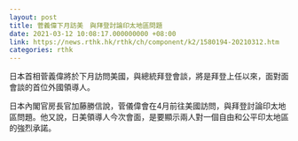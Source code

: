 ```yaml
---
layout: post
title: 菅義偉下月訪美　與拜登討論印太地區問題
date: 2021-03-12 10:08:17.000000000 +08:00
link: https://news.rthk.hk/rthk/ch/component/k2/1580194-20210312.htm
categories: rthk
---
```


日本首相菅義偉將於下月訪問美國，與總統拜登會談，將是拜登上任以來，面對面會談的首位外國領導人。

日本內閣官房長官加藤勝信說，菅儀偉會在4月前往美國訪問，與拜登討論印太地區問題。他又說，日美領導人今次會面，是要顯示兩人對一個自由和公平印太地區的強烈承諾。
